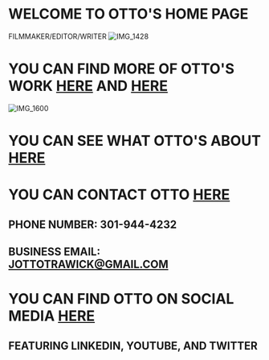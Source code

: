 # WELCOME TO OTTO'S HOME PAGE
FILMMAKER/EDITOR/WRITER
![IMG_1428](https://user-images.githubusercontent.com/83469749/117463489-b9bcc280-af1d-11eb-9bc0-12933b3fa90c.JPG)



# YOU CAN FIND MORE OF OTTO'S WORK [HERE](https://ottotrawick.wixsite.com/website) AND [HERE](https://ottotrawick.wixsite.com/website/selected-work)
![IMG_1600](https://user-images.githubusercontent.com/83469749/117461846-0901f380-af1c-11eb-84ce-202d570a2cb2.JPG)

# YOU CAN SEE WHAT OTTO'S ABOUT [HERE](https://ottotrawick.wixsite.com/website/about-me)

# YOU CAN CONTACT OTTO [HERE](https://ottotrawick.wixsite.com/website/contact)
## PHONE NUMBER: 301-944-4232
## BUSINESS EMAIL: JOTTOTRAWICK@GMAIL.COM

# YOU CAN FIND OTTO ON SOCIAL MEDIA [HERE](https://linktr.ee/otray2) 
## FEATURING LINKEDIN, YOUTUBE, AND TWITTER



